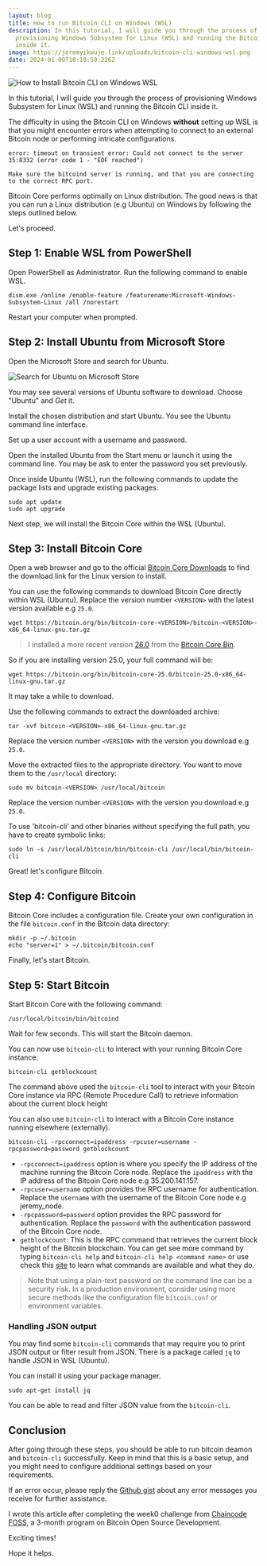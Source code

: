 ```yaml
---
layout: blog
title: How to run Bitcoin CLI on Windows (WSL)
description: In this tutorial, I will guide you through the process of
  provisioning Windows Subsystem for Linux (WSL) and running the Bitcoin CLI
  inside it.
image: https://jeremyikwuje.link/uploads/bitcoin-cli-windows-wsl.png
date: 2024-01-09T10:10:59.226Z
---
```

![How to Install Bitcoin CLI on Windows WSL](https://jeremyikwuje.link/uploads/bitcoin-cli-windows-wsl.png)

In this tutorial, I will guide you through the process of provisioning Windows Subsystem for Linux (WSL) and running the Bitcoin CLI inside it.

The difficulty in using the Bitcoin CLI on Windows **without** setting up WSL is that you might encounter errors when attempting to connect to an external Bitcoin node or performing intricate configurations.

```
error: timeout on transient error: Could not connect to the server 35:8332 (error code 1 - "EOF reached")

Make sure the bitcoind server is running, and that you are connecting to the correct RPC port.
```

Bitcoin Core performs optimally on Linux distribution. The good news is that you can run a Linux distribution (e.g Ubuntu) on Windows by following the steps outlined below.

Let's proceed.
  
## Step 1: Enable WSL from PowerShell  
Open PowerShell as Administrator. Run the following command to enable WSL.  
```
dism.exe /online /enable-feature /featurename:Microsoft-Windows-Subsystem-Linux /all /norestart
```

Restart your computer when prompted.
  
## Step 2: Install Ubuntu from Microsoft Store  
Open the Microsoft Store and search for Ubuntu.

![Search for Ubuntu on Microsoft Store](https://jeremyikwuje.link/uploads/ubuntu-microsoft-store.png)

You may see several versions of Ubuntu software to download. Choose "Ubuntu" and *Get* it.  

Install the chosen distribution and start Ubuntu. You see the Ubuntu command line interface.  
  
Set up a user account with a username and password.

Open the installed Ubuntu from the Start menu or launch it using the command line. You may  be ask to enter the password you set previously.

Once inside Ubuntu (WSL), run the following commands to update the package lists and upgrade existing packages:
```
sudo apt update
sudo apt upgrade
```    
Next step, we will install the Bitcoin Core within the WSL (Ubuntu).  
  
## Step 3: Install Bitcoin Core
Open a web browser and go to the official [Bitcoin Core Downloads](https://bitcoin.org/en/download) to find the download link for the Linux version to install.

You can use the following commands to download Bitcoin Core directly within WSL (Ubuntu). Replace the version number `<VERSION>` with the latest version available e.g `25.0`.

```
wget https://bitcoin.org/bin/bitcoin-core-<VERSION>/bitcoin-<VERSION>-x86_64-linux-gnu.tar.gz
```

> I installed a more recent version [26.0](https://bitcoincore.org/bin/bitcoin-core-26.0/) from the [Bitcoin Core Bin](https://bitcoincore.org/bin/). 

So if you are installing version 25.0, your full command will be:

```
wget https://bitcoin.org/bin/bitcoin-core-25.0/bitcoin-25.0-x86_64-linux-gnu.tar.gz
```
It may take a while to download.

Use the following commands to extract the downloaded archive:

```
tar -xvf bitcoin-<VERSION>-x86_64-linux-gnu.tar.gz
```

Replace the version number `<VERSION>` with the version you download e.g `25.0`. 

Move the extracted files to the appropriate directory. You want to move them to the `/usr/local` directory:

```  
sudo mv bitcoin-<VERSION> /usr/local/bitcoin
```  
Replace the version number `<VERSION>` with the version you download e.g `25.0`.

To use 'bitcoin-cli' and other binaries without specifying the full path, you have to create symbolic links:

```
sudo ln -s /usr/local/bitcoin/bin/bitcoin-cli /usr/local/bin/bitcoin-cli
```
Great! let's configure Bitcoin.

## Step 4: Configure Bitcoin
Bitcoin Core includes a configuration file. Create your own configuration in the file `bitcoin.conf` in the Bitcoin data directory:

```
mkdir -p ~/.bitcoin
echo "server=1" > ~/.bitcoin/bitcoin.conf
```
Finally, let's start Bitcoin.

## Step 5: Start Bitcoin
Start Bitcoin Core with the following command:
```
/usr/local/bitcoin/bin/bitcoind
```

Wait for few seconds. This will start the Bitcoin daemon.

You can now use `bitcoin-cli` to interact with your running Bitcoin Core instance.

```
bitcoin-cli getblockcount
```

The command above used the `bitcoin-cli` tool to interact with your Bitcoin Core instance via RPC (Remote Procedure Call) to retrieve information about the current block height

You can also use `bitcoin-cli` to interact with a Bitcoin Core instance running elsewhere (externally).

```
bitcoin-cli -rpcconnect=ipaddress -rpcuser=username -rpcpassword=password getblockcount
```

 - `-rpcconnect=ipaddress`  option is where you specify the IP address of the machine running the Bitcoin Core node. Replace the `ipaddress` with the IP address of the Bitcoin Core node e.g 35.200.141.157. 
 - `-rpcuser=username` option provides the RPC username for authentication. Replace the `username` with the username of the Bitcoin Core node e.g jeremy_node.
 - `-rpcpassword=password` option provides the RPC password for authentication. Replace the `password` with the authentication password of the Bitcoin Core node.
 - `getblockcount`: This is the RPC command that retrieves the current block height of the Bitcoin blockchain. You can get see more command by typing `bitcoin-cli help` and `bitcoin-cli help <command name>` or use check this [site](https://chainquery.com/bitcoin-cli) to learn what commands are available and what they do. 

> Note that using a plain-text password on the command line can be a security risk. In a production environment, consider using more secure methods like the configuration file `bitcoin.conf` or environment variables.

### Handling JSON output
You may find some `bitcoin-cli` commands that may require you to print JSON output or filter result from JSON. There is a package called `jq` to handle JSON in WSL (Ubuntu).

You can install it using your package manager.

```
sudo apt-get install jq
```

You can be able to read and filter JSON value from the `bitcoin-cli`.

## Conclusion
After going through these steps, you should be able to run bitcoin deamon and `bitcoin-cli` successfully. Keep in mind that this is a basic setup, and you might need to configure additional settings based on your requirements.

If an error occur, please reply the [Github gist](https://gist.github.com/02651fe6990dddff5fe6ab1d66aa2b08) about any error messages you receive for further assistance.
  
I wrote this article after completing the week0 challenge from [Chaincode FOSS](https://learning.chaincode.com/), a 3-month program on Bitcoin Open Source Development.  
  
Exciting times!  
  
Hope it helps.